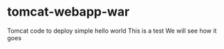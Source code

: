 # tomcat-webapp-war
Tomcat code to deploy simple hello world
This is a test
We will see how it goes
